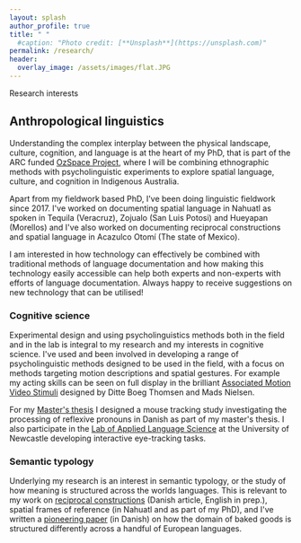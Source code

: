 ```yaml
---
layout: splash
author_profile: true
title: " "
  #caption: "Photo credit: [**Unsplash**](https://unsplash.com)"
permalink: /research/
header:
  overlay_image: /assets/images/flat.JPG
---
```


Research interests

## Anthropological linguistics

Understanding the complex interplay between the physical landscape, culture, cognition, and language is at the heart of my PhD, that is part of the ARC funded [OzSpace Project](ozspace.org), where I will be combining ethnographic methods with psycholinguistic experiments to explore spatial language, culture, and cognition in Indigenous Australia.

Apart from my fieldwork based PhD, I've been doing linguistic fieldwork since 2017. I've worked on documenting spatial language in Nahuatl as spoken in Tequila (Veracruz), Zojualo (San Luis Potosi) and Hueyapan (Morellos) and I've also worked on documenting reciprocal constructions and spatial language in Acazulco Otomí (The state of Mexico).

I am interested in how technology can effectively be combined with traditional methods of language documentation and how making this technology easily accessible can help both experts and non-experts with efforts of language documentation. Always happy to receive suggestions on new technology that can be utilised!

### Cognitive science

Experimental design and using psycholinguistics methods both in the field and in the lab is integral to my research and my interests in cognitive science. I've used and been involved in developing a range of psycholinguistic methods designed to be used in the field, with a focus on methods targeting motion descriptions and spatial gestures. For example my acting skills can be seen on full display in the brilliant [Associated Motion Video Stimuli](https://osf.io/4bpxd/) designed by Ditte Boeg Thomsen and Mads Nielsen.

For my [Master's thesis](link) I designed a mouse tracking study investigating the processing of reflexive pronouns in Danish as part of my master's thesis. I also participate in the [Lab of Applied Language Science](https://www.newcastle.edu.au/school/humanities-creative-industries-social-sciences/groups/clshs/research/lab-for-applied-language-science) at the University of Newcastle developing interactive eye-tracking tasks.

### Semantic typology

Underlying my research is an interest in semantic typology, or the study of how meaning is structured across the worlds languages. This is relevant to my work on [reciprocal constructions](link) (Danish article, English in prep.), spatial frames of reference (in Nahuatl and as part of my PhD), and I've written a [pioneering paper](link) (in Danish) on how the domain of baked goods is structured differently across a handful of European languages.
